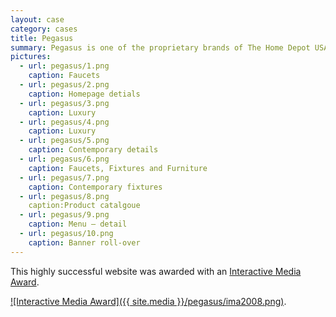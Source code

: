 ```yaml
---
layout: case
category: cases
title: Pegasus
summary: Pegasus is one of the proprietary brands of The Home Depot USA. Cornelis was hired to lead, consult and design UID Consultancy for its dedicated product web site. 
pictures:
  - url: pegasus/1.png
    caption: Faucets
  - url: pegasus/2.png
    caption: Homepage detials
  - url: pegasus/3.png
    caption: Luxury
  - url: pegasus/4.png
    caption: Luxury
  - url: pegasus/5.png
    caption: Contemporary details 
  - url: pegasus/6.png
    caption: Faucets, Fixtures and Furniture 
  - url: pegasus/7.png
    caption: Contemporary fixtures
  - url: pegasus/8.png
    caption:Product catalgoue
  - url: pegasus/9.png
    caption: Menu — detail
  - url: pegasus/10.png
    caption: Banner roll-over
---
```


This highly successful website was awarded with an [Interactive Media Award](http://www.interactivemediaawards.com/winners/certificate.asp?param=59882&cat=1).

[![Interactive Media Award]({{ site.media }}/pegasus/ima2008.png)](http://www.interactivemediaawards.com/winners/certificate.asp?param=59882&cat=1).